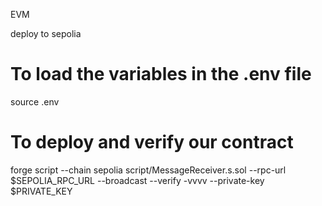 EVM

deploy to sepolia

# To load the variables in the .env file

source .env

# To deploy and verify our contract

forge script --chain sepolia script/MessageReceiver.s.sol --rpc-url $SEPOLIA_RPC_URL --broadcast --verify -vvvv --private-key $PRIVATE_KEY
